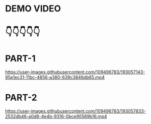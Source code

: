 # DEMO VIDEO #
# 👇👇👇👇👇 #
# PART-1 #

https://user-images.githubusercontent.com/109496783/193057143-95e1ec31-11bc-4856-a380-639c3846db65.mp4

# PART-2 #

https://user-images.githubusercontent.com/109496783/193057833-2532db46-a0d8-4e4b-9316-0bce90569b16.mp4

